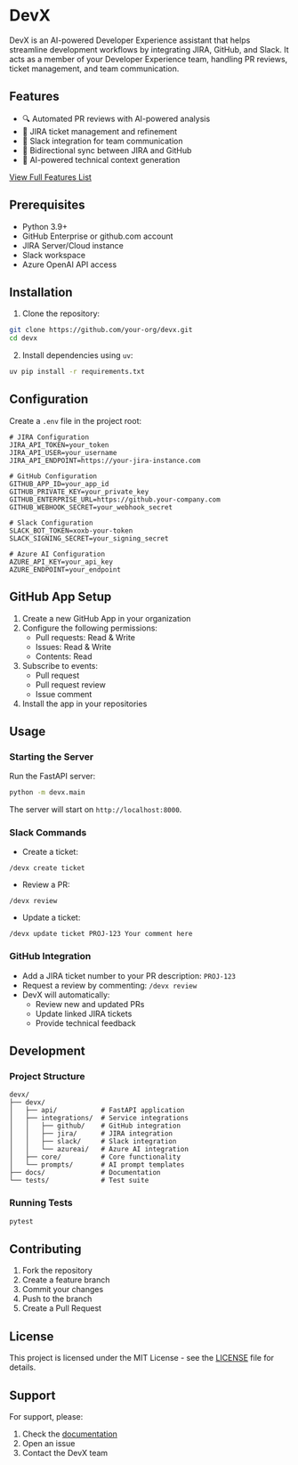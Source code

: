 # DevX

DevX is an AI-powered Developer Experience assistant that helps streamline development workflows by integrating JIRA, GitHub, and Slack. It acts as a member of your Developer Experience team, handling PR reviews, ticket management, and team communication.

## Features

- 🔍 Automated PR reviews with AI-powered analysis
- 🎫 JIRA ticket management and refinement
- 💬 Slack integration for team communication
- 🔄 Bidirectional sync between JIRA and GitHub
- 🤖 AI-powered technical context generation

[View Full Features List](docs/FEATURES.md)

## Prerequisites

- Python 3.9+
- GitHub Enterprise or github.com account
- JIRA Server/Cloud instance
- Slack workspace
- Azure OpenAI API access

## Installation

1. Clone the repository:
```bash
git clone https://github.com/your-org/devx.git
cd devx
```

2. Install dependencies using `uv`:
```bash
uv pip install -r requirements.txt
```

## Configuration

Create a `.env` file in the project root:

```env
# JIRA Configuration
JIRA_API_TOKEN=your_token
JIRA_API_USER=your_username
JIRA_API_ENDPOINT=https://your-jira-instance.com

# GitHub Configuration
GITHUB_APP_ID=your_app_id
GITHUB_PRIVATE_KEY=your_private_key
GITHUB_ENTERPRISE_URL=https://github.your-company.com
GITHUB_WEBHOOK_SECRET=your_webhook_secret

# Slack Configuration
SLACK_BOT_TOKEN=xoxb-your-token
SLACK_SIGNING_SECRET=your_signing_secret

# Azure AI Configuration
AZURE_API_KEY=your_api_key
AZURE_ENDPOINT=your_endpoint
```

## GitHub App Setup

1. Create a new GitHub App in your organization
2. Configure the following permissions:
   - Pull requests: Read & Write
   - Issues: Read & Write
   - Contents: Read
3. Subscribe to events:
   - Pull request
   - Pull request review
   - Issue comment
4. Install the app in your repositories

## Usage

### Starting the Server

Run the FastAPI server:
```bash
python -m devx.main
```

The server will start on `http://localhost:8000`.

### Slack Commands

- Create a ticket:
```
/devx create ticket
```

- Review a PR:
```
/devx review
```

- Update a ticket:
```
/devx update ticket PROJ-123 Your comment here
```

### GitHub Integration

- Add a JIRA ticket number to your PR description: `PROJ-123`
- Request a review by commenting: `/devx review`
- DevX will automatically:
  - Review new and updated PRs
  - Update linked JIRA tickets
  - Provide technical feedback

## Development

### Project Structure

```
devx/
├── devx/
│   ├── api/           # FastAPI application
│   ├── integrations/  # Service integrations
│   │   ├── github/    # GitHub integration
│   │   ├── jira/      # JIRA integration
│   │   ├── slack/     # Slack integration
│   │   └── azureai/   # Azure AI integration
│   ├── core/          # Core functionality
│   └── prompts/       # AI prompt templates
├── docs/              # Documentation
└── tests/             # Test suite
```

### Running Tests

```bash
pytest
```

## Contributing

1. Fork the repository
2. Create a feature branch
3. Commit your changes
4. Push to the branch
5. Create a Pull Request

## License

This project is licensed under the MIT License - see the [LICENSE](LICENSE) file for details.

## Support

For support, please:
1. Check the [documentation](docs/)
2. Open an issue
3. Contact the DevX team
